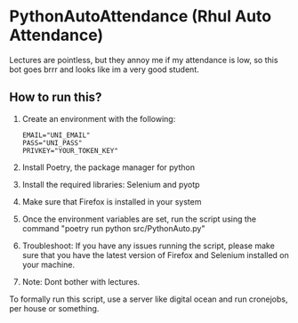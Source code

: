 # PythonAutoAttendance (Rhul Auto Attendance)

Lectures are pointless, but they annoy me if my attendance is low, so this bot goes brrr and looks like im a very good student.

## How to run this?

1. Create an environment with the following:

    ```
    EMAIL="UNI_EMAIL"
    PASS="UNI_PASS"
    PRIVKEY="YOUR_TOKEN_KEY"
    ```

2. Install Poetry, the package manager for python
3. Install the required libraries: Selenium and pyotp
4. Make sure that Firefox is installed in your system

5. Once the environment variables are set, run the script using the command "poetry run python src/PythonAuto.py"

6. Troubleshoot: If you have any issues running the script, please make sure that you have the latest version of Firefox and Selenium installed on your machine.

7. Note: Dont bother with lectures. 


To formally run this script, use a server like digital ocean and run cronejobs, per house or something. 
